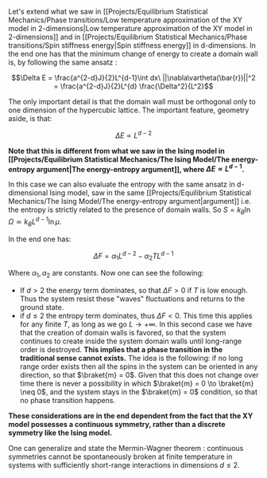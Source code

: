Let's extend what we saw in [[Projects/Equilibrium Statistical Mechanics/Phase transitions/Low temperature approximation of the XY model in 2-dimensions|Low temperature approximation of the XY model in 2-dimensions]] and in [[Projects/Equilibrium Statistical Mechanics/Phase transitions/Spin stiffness energy|Spin stiffness energy]] in d-dimensions.
In the end one has that the minimum change of energy to create a domain wall is, by following the same ansatz :

$$\Delta E = \frac{a^{2-d}J}{2}L^{d-1}\int dx\ ||\nabla\vartheta(\bar{r})||^2 = \frac{a^{2-d}J}{2}L^{d} \frac{\Delta^2}{L^2}$$

The only important detail is that the domain wall must be orthogonal only to one dimension of the hypercubic lattice.
The important feature, geometry aside, is that:

$$\Delta E \propto L^{d-2}$$

**Note that this is different from what we saw in the Ising model in [[Projects/Equilibrium Statistical Mechanics/The Ising Model/The energy-entropy argument|The energy-entropy argument]], where $\Delta E \propto L^{d-1}$.**

In this case we can also evaluate the entropy with the same ansatz in d-dimensional Ising model, saw in the same [[Projects/Equilibrium Statistical Mechanics/The Ising Model/The energy-entropy argument|argument]] i.e. the entropy is strictly related to the presence of domain walls. So $S = k_B \ln \Omega \simeq k_B L^{d-1} \ln \mu$.

In the end one has:

$$ \Delta F = \alpha_1L^{d-2} - \alpha_2TL^{d-1} $$

Where $\alpha_1, \alpha_2$ are constants.
Now one can see the following:
-  If $d>2$ the energy term dominates, so that $\Delta F >0$ if $T$ is low enough. Thus the system resist these "waves" fluctuations and returns to the ground state.
- if $d\leq 2$ the entropy term dominates, thus $\Delta F < 0$. This time this applies for any finite $T$, as long as we go $L\to + \infty$.
  In this second case we have that the creation of domain walls is favored, so that the system continues to create inside the system domain walls until long-range order is destroyed. **This implies that a phase transition in the traditional sense cannot exists.** The idea is the following: if no long range order exists then all the spins in the system can be oriented in any direction, so that $\braket{m} = 0$. Given that this does not change over time there is never a possibility in which $\braket{m} = 0 \to \braket{m} \neq 0$, and the system stays in the $\braket{m} = 0$ condition, so that no phase transition happens.

**These considerations are in the end dependent from the fact that the XY model possesses a continuous symmetry, rather than a discrete symmetry like the Ising model.**

One can generalize and state the Mermin-Wagner theorem : continuous symmetries cannot be spontaneously broken at finite temperature in systems with sufficiently short-range interactions in dimensions $d \leq 2$.
